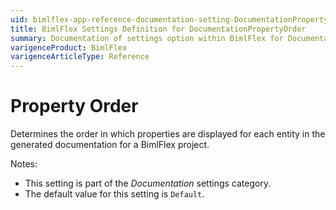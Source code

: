 ```yaml
---
uid: bimlflex-app-reference-documentation-setting-DocumentationPropertyOrder
title: BimlFlex Settings Definition for DocumentationPropertyOrder
summary: Documentation of settings option within BimlFlex for DocumentationPropertyOrder
varigenceProduct: BimlFlex
varigenceArticleType: Reference
---
```


# Property Order

Determines the order in which properties are displayed for each entity in the generated documentation for a BimlFlex project.

Notes:

* This setting is part of the *Documentation* settings category.
* The default value for this setting is `Default`.
